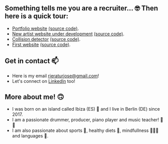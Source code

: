 ## Something tells me you are a recruiter... 🤓 Then here is a quick tour:

- [Portfolio website](https://thelittlemitak.github.io/portfolio/) [(source code)](https://github.com/thelittlemitak/portfolio).
- [New artist website under development](https://totfosk-website.vercel.app/) [(source code)](https://github.com/thelittlemitak/totfosk-website).
- [Collision detector](https://thelittlemitak.github.io/collision-detection/) [(source code)](https://github.com/thelittlemitak/collision-detection).
- [First website](https://thelittlemitak.github.io/first-website-ever/) [(source code)](https://github.com/thelittlemitak/first-website-ever).

## Get in contact 📫

- Here is my email rieraturjose@gmail.com!
- Let's connect on [LinkedIn](https://www.linkedin.com/in/riera-tur-jose/) too!

## More about me! 🙃

- I was born on an island called Ibiza (ES) 🌴 and I live in Berlin (DE) since 2017.
- I am a passionate drummer, producer, piano player and music teacher! 🥁🎵
- I am also passionate about sports 🥊, healthy diets 🥕, mindfullness 🧘🏻‍♂️ and languages 📕.
